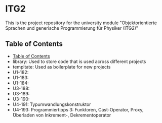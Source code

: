 # ITG2
This is the project repository for the university module "Objektorientierte Sprachen und generische Programmierung für Physiker (ITG2)"


## Table of Contents
- [Table of Contents](#table-of-contents)
- library: Used to store code that is used across different projects
- templtate: Used as boilerplate for new projects
- U1-182:
- U1-183:
- U1-184:
- U3-188:
- U3-189:
- U3-190:
- U4-191: Typumwandlungskonstruktor
- U4-193: Programmiertipps 3: Funktoren, Cast-Operator, Proxy,  ̈Uberladen von Inkrement-, Dekrementoperator 